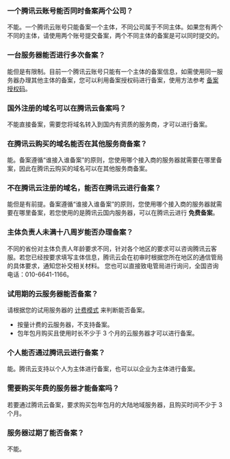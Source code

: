 ### 一个腾讯云账号能否同时备案两个公司？
不能。一个腾讯云账号只能备案一个主体，不同公司属于不同主体。如果您有两个不同的主体，请使用两个账号提交备案，两个不同主体的备案是可以同时提交的。

### 一台服务器能否进行多次备案？
能但是有限制。目前一个腾讯云账号只能有一个主体的备案信息，如需使用同一服务器办理其他主体的备案，您可以利用备案授权码进行备案，使用方法参考  [备案授权码](https://cloud.tencent.com/document/product/243/18908)。

### 国外注册的域名可以在腾讯云备案吗？
不能直接备案，需要您将域名转入到国内有资质的服务商，才可以进行备案。

### 在腾讯云购买的域名能否在其他服务商备案？
能。备案遵循“谁接入谁备案”的原则，您使用哪个接入商的服务器就需要在哪里备案，因此在腾讯云购买的域名可以在其他服务商备案。

### 不在腾讯云注册的域名，能否在腾讯云进行备案？
能但是有前提。备案遵循“谁接入谁备案”的原则，您使用哪个接入商的服务器就需要在哪里备案，若您使用的是腾讯云国内服务器，可以在腾讯云进行 **免费备案**。

### 主体负责人未满十八周岁能否办理备案？
不同的省份对主体负责人年龄要求不同，针对各个地区的要求可以咨询腾讯云客服。若您已经按要求填写主体信息，腾讯云会在初审时根据您所在地区的通信管局的具体要求，通知您补交相关材料。
您也可以直接致电管局进行询问，全国咨询电话：010-6641-1166。

### 试用期的云服务器能否备案？
请根据您的试用服务器的 [计费模式](https://cloud.tencent.com/document/product/213/2180) 来判断能否备案。
- 按量计费的云服务器，不支持备案。
- 包年包月购买且使用时长不少于 3 个月的云服务器才可以进行备案。
 
### 个人能否通过腾讯云进行备案？
能。腾讯云支持以个人为主体进行备案，也可以以企业为主体进行备案。

### 需要购买年费的服务器才能备案吗？
若要通过腾讯云备案，要求购买包年包月的大陆地域服务器，且购买时间不少于 3 个月。

### 服务器过期了能否备案？
不能。
